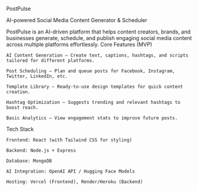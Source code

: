 PostPulse

AI-powered Social Media Content Generator & Scheduler

PostPulse is an AI-driven platform that helps content creators, brands, and businesses generate, schedule, and publish engaging social media content across multiple platforms effortlessly.
Core Features (MVP)

    AI Content Generation – Create text, captions, hashtags, and scripts tailored for different platforms.

    Post Scheduling – Plan and queue posts for Facebook, Instagram, Twitter, LinkedIn, etc.

    Template Library – Ready-to-use design templates for quick content creation.

    Hashtag Optimization – Suggests trending and relevant hashtags to boost reach.

    Basic Analytics – View engagement stats to improve future posts.

Tech Stack

    Frontend: React (with Tailwind CSS for styling)

    Backend: Node.js + Express

    Database: MongoDB

    AI Integration: OpenAI API / Hugging Face Models

    Hosting: Vercel (Frontend), Render/Heroku (Backend)
